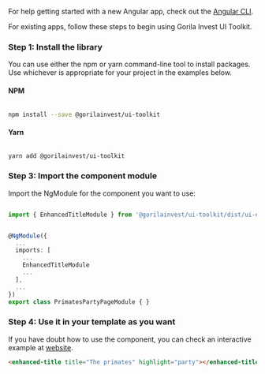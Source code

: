 For help getting started with a new Angular app, check out the
[Angular CLI](https://cli.angular.io/).

For existing apps, follow these steps to begin using Gorila Invest UI Toolkit.

### Step 1: Install the library

You can use either the npm or yarn command-line tool to install packages. Use whichever is appropriate for your project in the examples below.

#### NPM
```bash

npm install --save @gorilainvest/ui-toolkit

```
#### Yarn
```bash

yarn add @gorilainvest/ui-toolkit

```

### Step 3: Import the component module

Import the NgModule for the component you want to use:

```ts

import { EnhancedTitleModule } from '@gorilainvest/ui-toolkit/dist/ui-enhanced-title';


@NgModule({
  ...
  imports: [
    ...
    EnhancedTitleModule
    ...
  ],
  ...
})
export class PrimatesPartyPageModule { }
```

### Step 4: Use it in your template as you want

If you have doubt how to use the component, you can check an interactive example at [website](ui.gorilainvest.com.br).

```html
<enhanced-title title="The primates" highlight="party"></enhanced-title>
```
